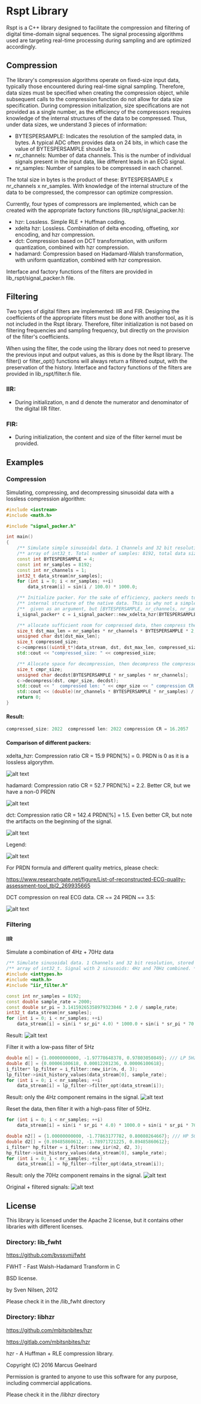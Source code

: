 # Rspt Library

Rspt is a C++ library designed to facilitate the compression and filtering of digital time-domain signal sequences. The signal processing algorithms used are targeting real-time processing during sampling and are optimized accordingly.

## Compression

The library's compression algorithms operate on fixed-size input data, typically those encountered during real-time signal sampling. Therefore, data sizes must be specified when creating the compression object, while subsequent calls to the compression function do not allow for data size specification.
During compression initialization, size specifications are not provided as a single number, as the efficiency of the compressors requires knowledge of the internal structures of the data to be compressed. Thus, under data sizes, we understand 3 pieces of information:
- BYTESPERSAMPLE: Indicates the resolution of the sampled data, in bytes. A typical ADC often provides data on 24 bits, in which case the value of BYTESPERSAMPLE should be 3.
- nr_channels: Number of data channels. This is the number of individual signals present in the input data, like different leads in an ECG signal.
- nr_samples: Number of samples to be compressed in each channel.

The total size in bytes is the product of these: BYTESPERSAMPLE x nr_channels x nr_samples. With knowledge of the internal structure of the data to be compressed, the compressor can optimize compression.

Currently, four types of compressors are implemented, which can be created with the appropriate factory functions (lib_rspt/signal_packer.h):
- hzr: Lossless. Simple RLE + Huffman coding.
- xdelta hzr: Lossless. Combination of delta encoding, offseting, xor encoding, and hzr compression.
- dct: Compression based on DCT transformation, with uniform quantization, combined with hzr compression.
- hadamard: Compression based on Hadamard-Walsh transformation, with uniform quantization, combined with hzr compression.

Interface and factory functions of the filters are provided in lib_rspt/signal_packer.h file.

## Filtering

Two types of digital filters are implemented: IIR and FIR.
Designing the coefficients of the appropriate filters must be done with another tool, as it is not included in the Rspt library. Therefore, filter initialization is not based on filtering frequencies and sampling frequency, but directly on the provision of the filter's coefficients.

When using the filter, the code using the library does not need to preserve the previous input and output values, as this is done by the Rspt library. The filter() or filter_opt() functions will always return a filtered output, with the preservation of the history.
Interface and factory functions of the filters are provided in lib_rspt/filter.h file.

### IIR:
- During initialization, n and d denote the numerator and denominator of the digital IIR filter.

### FIR:
- During initialization, the content and size of the filter kernel must be provided.

## Examples

### Compression

Simulating, compressing, and decompressing sinusoidal data with a lossless compression algorithm:

```cpp
#include <iostream>
#include <math.h>

#include "signal_packer.h"

int main()
{
    /** Simulate simple sinusoidal data. 1 Channels and 32 bit resolution, stored in an */
    /** array of int32_t. Total number of samples: 8192, total data size: 32768 Bytes. */
    const int BYTESPERSAMPLE = 4;
    const int nr_samples = 8192;
    const int nr_channels = 1;
    int32_t data_stream[nr_samples];
    for (int i = 0; i < nr_samples; ++i)
        data_stream[i] = sin(i / 100.0) * 1000.0;

    /** Initialize packer. For the sake of efficiency, packers needs to know about the */
    /** internal structure of the native data. This is why not a simple [size] is */
    /**  given as an argument, but [BYTESPERSAMPLE, nr_channels, nr_samples] */
    i_signal_packer* c = i_signal_packer::new_xdelta_hzr(BYTESPERSAMPLE, nr_channels, nr_samples);

    /** allocate sufficient room for compressed data, then compress the data */
    size_t dst_max_len = nr_samples * nr_channels * BYTESPERSAMPLE * 2;
    unsigned char dst[dst_max_len];
    size_t compressed_size;
    c->compress((uint8_t*)data_stream, dst, dst_max_len, compressed_size);
    std::cout << "compressed_size: " << compressed_size;

    /** Allocate space for decompression, then decompress the compressed data. */
    size_t cmpr_size;
    unsigned char decdst[BYTESPERSAMPLE * nr_samples * nr_channels];
    c->decompress(dst, cmpr_size, decdst);
    std::cout << "  compressed len: " << cmpr_size << " compression CR = ";
    std::cout << (double)(nr_channels * BYTESPERSAMPLE * nr_samples) / cmpr_size << std::endl;
    return 0;
}
```

#### Result:

```cpp
compressed_size: 2022  compressed len: 2022 compression CR = 16.2057
```

#### Comparison of different packers:

xdelta_hzr: Compression ratio CR = 15.9 PRDN[%] = 0. PRDN is 0 as it is a lossless algorythm.

![alt text](https://github.com/tamask1s/rspt/blob/main/lib_rspt_doc/compression_xdelta_hzr.png)

hadamard: Compression ratio CR = 52.7 PRDN[%] = 2.2. Better CR, but we have a non-0 PRDN

![alt text](https://github.com/tamask1s/rspt/blob/main/lib_rspt_doc/compression_hadamard.png)

dct: Compression ratio CR = 142.4 PRDN[%] = 1.5. Even better CR, but note the artifacts on the beginning of the signal.

![alt text](https://github.com/tamask1s/rspt/blob/main/lib_rspt_doc/compression_dct.png)

Legend:

![alt text](https://github.com/tamask1s/rspt/blob/main/lib_rspt_doc/legend_.png)

For PRDN formula and different quality metrics, please check:

https://www.researchgate.net/figure/List-of-reconstructed-ECG-quality-assessment-tool_tbl2_269935665

DCT compression on real ECG data. CR ~= 24 PRDN ~= 3.5:

![alt text](https://github.com/tamask1s/rspt/blob/main/lib_rspt_doc/compression_dct_ecg.png)

### Filtering

#### IIR

Simulate a combination of 4Hz + 70Hz data

```cpp
/** Simulate sinusoidal data. 1 Channels and 32 bit resolution, stored in an */
/** array of int32_t. Signal with 2 sinusoids: 4Hz and 70Hz combined. */
#include <inttypes.h>
#include <math.h>
#include "iir_filter.h"

const int nr_samples = 8192;
const double sample_rate = 2000;
const double sr_pi = 3.14159265358979323846 * 2.0 / sample_rate;
int32_t data_stream[nr_samples];
for (int i = 0; i < nr_samples; ++i)
    data_stream[i] = sin(i * sr_pi* 4.0) * 1000.0 + sin(i * sr_pi * 70.0) * 1000.0;
```
Result:
![alt text](https://github.com/tamask1s/rspt/blob/main/lib_rspt_doc/filtering_orig.png)

Filter it with a low-pass filter of 5Hz

```cpp
double n[] = {1.00000000000, -1.97778648378, 0.97803050849}; /// LP 5Hz @ 2kSps
double d[] = {0.00006100618, 0.00012201236, 0.00006100618};
i_filter* lp_filter = i_filter::new_iir(n, d, 3);
lp_filter->init_history_values(data_stream[0], sample_rate);
for (int i = 0; i < nr_samples; ++i)
    data_stream[i] = lp_filter->filter_opt(data_stream[i]);
```

Result: only the 4Hz component remains in the signal.
![alt text](https://github.com/tamask1s/rspt/blob/main/lib_rspt_doc/filtering_lp.png)

Reset the data, then filter it with a high-pass filter of 50Hz.
```cpp
for (int i = 0; i < nr_samples; ++i)
    data_stream[i] = sin(i * sr_pi * 4.0) * 1000.0 + sin(i * sr_pi * 70.0) * 1000.0;

double n2[] = {1.00000000000, -1.77863177782, 0.80080264667}; /// HP 50Hz @ 2kSps
double d2[] = {0.89485860612, -1.78971721225, 0.89485860612};
i_filter* hp_filter = i_filter::new_iir(n2, d2, 3);
hp_filter->init_history_values(data_stream[0], sample_rate);
for (int i = 0; i < nr_samples; ++i)
    data_stream[i] = hp_filter->filter_opt(data_stream[i]);
```
Result: only the 70Hz component remains in the signal.
![alt text](https://github.com/tamask1s/rspt/blob/main/lib_rspt_doc/filtering_hp.png)

Original + filtered signals:
![alt text](https://github.com/tamask1s/rspt/blob/main/lib_rspt_doc/filtering_hp_all.png)

## License

This library is licensed under the Apache 2 license, but it contains other libraries with different licenses.

### Directory: lib_fwht
 https://github.com/bvssvni/fwht
 
 FWHT - Fast Walsh-Hadamard Transform in C
 
 BSD license.
 
 by Sven Nilsen, 2012
 
 Please check it in the /lib_fwht directory

### Directory: libhzr 
 https://github.com/mbitsnbites/hzr
 
 https://gitlab.com/mbitsnbites/hzr
 
 hzr - A Huffman + RLE compression library.
 
 Copyright (C) 2016 Marcus Geelnard
 
 Permission is granted to anyone to use this software for any purpose, including commercial applications.
 
 Please check it in the /libhzr directory
